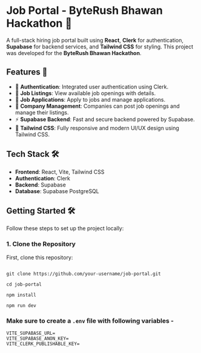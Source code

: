 # Job Portal - ByteRush Bhawan Hackathon 🏢

A full-stack hiring job portal built using **React**, **Clerk** for authentication, **Supabase** for backend services, and **Tailwind CSS** for styling. This project was developed for the **ByteRush Bhawan Hackathon**.

## Features 🚀

- 🔐 **Authentication**: Integrated user authentication using Clerk.
- 🔎 **Job Listings**: View available job openings with details.
- 💼 **Job Applications**: Apply to jobs and manage applications.
- 🏢 **Company Management**: Companies can post job openings and manage their listings.
- ⚡ **Supabase Backend**: Fast and secure backend powered by Supabase.
- 💅 **Tailwind CSS**: Fully responsive and modern UI/UX design using Tailwind CSS.

## Tech Stack 🛠️

- **Frontend**: React, Vite, Tailwind CSS
- **Authentication**: Clerk
- **Backend**: Supabase
- **Database**: Supabase PostgreSQL

## Getting Started 🛠️

Follow these steps to set up the project locally:

### 1. Clone the Repository

First, clone this repository:
```

git clone https://github.com/your-username/job-portal.git

cd job-portal

npm install

npm run dev
```
### Make sure to create a `.env` file with following variables -


```
VITE_SUPABASE_URL=
VITE_SUPABASE_ANON_KEY=
VITE_CLERK_PUBLISHABLE_KEY=
```
